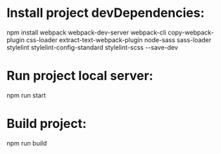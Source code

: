 
# Install project devDependencies:

npm install webpack webpack-dev-server webpack-cli copy-webpack-plugin css-loader extract-text-webpack-plugin node-sass sass-loader stylelint stylelint-config-standard stylelint-scss --save-dev

# Run project local server:

npm run start

# Build project:

npm run build
